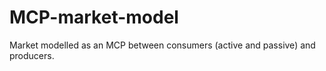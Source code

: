 # MCP-market-model
Market modelled as an MCP between consumers (active and passive) and producers. 
